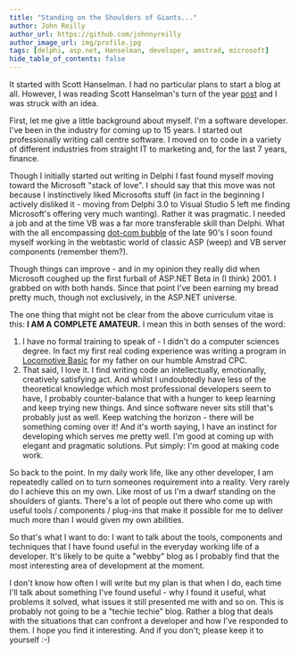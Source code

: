 ```yaml
---
title: "Standing on the Shoulders of Giants..."
author: John Reilly
author_url: https://github.com/johnnyreilly
author_image_url: img/profile.jpg
tags: [delphi, asp.net, Hanselman, developer, amstrad, microsoft]
hide_table_of_contents: false
---
```

It started with Scott Hanselman. I had no particular plans to start a blog at all. However, I was reading Scott Hanselman's turn of the year [post](<http://www.hanselman.com/blog/YourBlogIsTheEngineOfCommunity.aspx>) and I was struck with an idea.

 First, let me give a little background about myself. I'm a software developer. I've been in the industry for coming up to 15 years. I started out professionally writing call centre software. I moved on to code in a variety of different industries from straight IT to marketing and, for the last 7 years, finance.

Though I initially started out writing in Delphi I fast found myself moving toward the Microsoft "stack of love". I should say that this move was not because I instinctively liked Microsofts stuff (in fact in the beginning I actively disliked it - moving from Delphi 3.0 to Visual Studio 5 left me finding Microsoft's offering very much wanting). Rather it was pragmatic. I needed a job and at the time VB was a far more transferable skill than Delphi. What with the all encompassing [dot-com bubble](<http://en.wikipedia.org/wiki/Dot-com_bubble>) of the late 90's I soon found myself working in the webtastic world of classic ASP (weep) and VB server components (remember them?).

Though things can improve - and in my opinion they really did when Microsoft coughed up the first furball of ASP.NET Beta in (I think) 2001. I grabbed on with both hands. Since that point I've been earning my bread pretty much, though not exclusively, in the ASP.NET universe.

The one thing that might not be clear from the above curriculum vitae is this: **I AM A COMPLETE AMATEUR.** I mean this in both senses of the word:

1. I have no formal training to speak of - I didn't do a computer sciences degree. In fact my first real coding experience was writing a program in [Locomotive Basic](<http://en.wikipedia.org/wiki/Locomotive_BASIC>) for my father on our humble Amstrad CPC.
2. That said, I love it. I find writing code an intellectually, emotionally, creatively satisfying act. And whilst I undoubtedly have less of the theoretical knowledge which most professional developers seem to have, I probably counter-balance that with a hunger to keep learning and keep trying new things. And since software never sits still that's probably just as well. Keep watching the horizon - there will be something coming over it! And it's worth saying, I have an instinct for developing which serves me pretty well. I'm good at coming up with elegant and pragmatic solutions. Put simply: I'm good at making code work.

<!-- -->

So back to the point. In my daily work life, like any other developer, I am repeatedly called on to turn someones requirement into a reality. Very rarely do I achieve this on my own. Like most of us I'm a dwarf standing on the shoulders of giants. There's a lot of people out there who come up with useful tools / components / plug-ins that make it possible for me to deliver much more than I would given my own abilities.

So that's what I want to do: I want to talk about the tools, components and techniques that I have found useful in the everyday working life of a developer. It's likely to be quite a "webby" blog as I probably find that the most interesting area of development at the moment.

I don't know how often I will write but my plan is that when I do, each time I'll talk about something I've found useful - why I found it useful, what problems it solved, what issues it still presented me with and so on. This is probably not going to be a "techie techie" blog. Rather a blog that deals with the situations that can confront a developer and how I've responded to them. I hope you find it interesting. And if you don't; please keep it to yourself :-)



